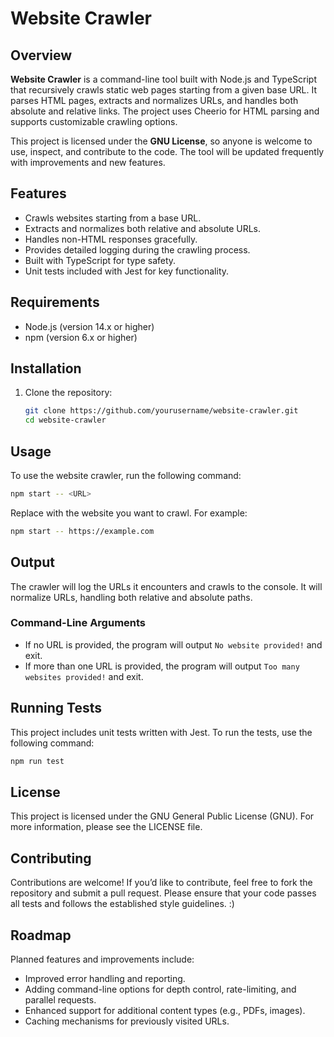 # Website Crawler

## Overview

**Website Crawler** is a command-line tool built with Node.js and TypeScript that recursively crawls static web pages starting from a given base URL. It parses HTML pages, extracts and normalizes URLs, and handles both absolute and relative links. The project uses Cheerio for HTML parsing and supports customizable crawling options.

This project is licensed under the **GNU License**, so anyone is welcome to use, inspect, and contribute to the code. The tool will be updated frequently with improvements and new features.

## Features

- Crawls websites starting from a base URL.
- Extracts and normalizes both relative and absolute URLs.
- Handles non-HTML responses gracefully.
- Provides detailed logging during the crawling process.
- Built with TypeScript for type safety.
- Unit tests included with Jest for key functionality.

## Requirements

- Node.js (version 14.x or higher)
- npm (version 6.x or higher)

## Installation

1. Clone the repository:
   ```bash
   git clone https://github.com/yourusername/website-crawler.git
   cd website-crawler
## Usage
To use the website crawler, run the following command:
```bash
npm start -- <URL>
```
Replace <url> with the website you want to crawl. For example:
```bash 
npm start -- https://example.com
```

## Output
The crawler will log the URLs it encounters and crawls to the console. It will normalize URLs, handling both relative and absolute paths.

### Command-Line Arguments
- If no URL is provided, the program will output `No website provided!` and exit.
- If more than one URL is provided, the program will output `Too many websites provided!` and exit.

## Running Tests
This project includes unit tests written with Jest. To run the tests, use the following command:
```bash
npm run test
```
## License
This project is licensed under the GNU General Public License (GNU). For more information, please see the LICENSE file.

## Contributing
Contributions are welcome! If you’d like to contribute, feel free to fork the repository and submit a pull request. Please ensure that your code passes all tests and follows the established style guidelines. :)

## Roadmap
Planned features and improvements include:
- Improved error handling and reporting.
- Adding command-line options for depth control, rate-limiting, and parallel requests.
- Enhanced support for additional content types (e.g., PDFs, images).
- Caching mechanisms for previously visited URLs.



